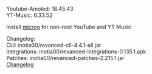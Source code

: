 Youtube-Amoled: 18.45.43  
YT-Music: 6.33.52  

Install [microg](https://github.com/inotia00/VancedMicroG/releases/) for non-root YouTube and YT Music  

Changelog:  
CLI: inotia00/revanced-cli-4.4.1-all.jar  
Integrations: inotia00/revanced-integrations-0.135.1.apk  
Patches: inotia00/revanced-patches-2.215.1.jar  
[Changelog](https://github.com/inotia00/revanced-patches/releases/tag/v2.215.1)  
